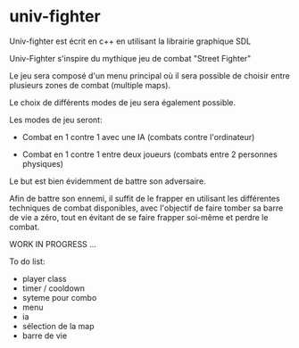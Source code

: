 # univ-fighter

Univ-fighter est écrit en c++ en utilisant la librairie graphique SDL

Univ-Fighter s'inspire du mythique jeu de combat "Street Fighter"

Le jeu sera composé d'un menu principal où il sera possible de choisir entre plusieurs zones de combat (multiple maps).

Le choix de différents modes de jeu sera également possible.


Les modes de jeu seront:

- Combat en 1 contre 1 avec une IA (combats contre l'ordinateur)

- Combat en 1 contre 1 entre deux joueurs (combats entre 2 personnes physiques)

Le but est bien évidemment de battre son adversaire.

Afin de battre son ennemi, il suffit de le frapper en utilisant les différentes techniques de combat disponibles, avec l'objectif de faire tomber sa barre de vie a zéro, tout en évitant de se faire frapper soi-même et perdre le combat.




WORK IN PROGRESS ...

To do list:

- player class
- timer / cooldown 
- syteme pour combo
- menu
- ia
- sélection de la map
- barre de vie
